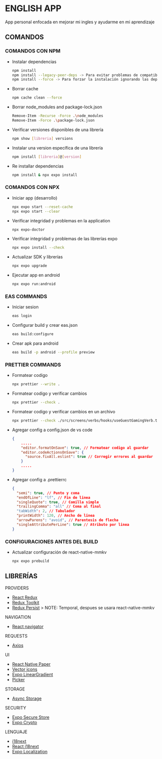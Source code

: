 # ENGLISH APP

App personal enfocada en mejorar mi ingles y ayudarme en mi aprendizaje

## COMANDOS

### COMANDOS CON NPM

- Instalar dependencias

  ```bash
  npm install
  npm install --legacy-peer-deps -> Para evitar problemas de compatibilidad
  npm install --force -> Para forzar la instalación ignorando las dependencias
  ```

- Borrar cache

  ```bash
  npm cache clean --force
  ```

- Borrar node_modules and package-lock.json

  ```bash
  Remove-Item -Recurse -Force .\node_modules
  Remove-Item -Force .\package-lock.json
  ```

- Verificar versiones disponibles de una librería

  ```bash
  npm show [libreria] versions
  ```

- Instalar una version específica de una librería

  ```bash
  npm install [libreria]@[version]
  ```

- Re installar dependencias

  ```bash
  npm install & npx expo install
  ```

### COMANDOS CON NPX

- Iniciar app (desarrollo)

  ```bash
  npx expo start --reset-cache
  npx expo start --clear
  ```

- Verificar integridad y problemas en la application

  ```bash
  npx expo-doctor
  ```

- Verificar integridad y problemas de las librerías expo

  ```bash
  npx expo install --check
  ```

- Actualizar SDK y librerías

  ```bash
  npx expo upgrade
  ```

- Ejecutar app en android

  ```bash
  npx expo run:android
  ```

### EAS COMMANDS

- Iniciar sesion

  ```bash
  eas login
  ```

- Configurar build y crear eas.json

  ```bash
  eas build:configure
  ```

- Crear apk para android

  ```bash
  eas build -p android --profile preview
  ```

### PRETTIER COMMANDS

- Formatear codigo

  ```bash
  npx prettier --write .
  ```

- Formatear codigo y verificar cambios

  ```bash
  npx prettier --check .
  ```

- Formatear codigo y verificar cambios en un archivo

  ```bash
  npx prettier --check ./src/screens/verbs/hooks/useGuestGamingVerb.ts
  ```

- Agregar config a config.json de vs code

  ```json
  {
      .....
      "editor.formatOnSave": true, // Formatear codigo al guardar
      "editor.codeActionsOnSave": {
        "source.fixAll.eslint": true // Corregir errores al guardar
      }
      .....
  }
  ```

- Agregar config a .prettierrc

  ```json
  {
    "semi": true, // Punto y coma
    "endOfLine": "lf", // Fin de linea
    "singleQuote": true, // Comilla simple
    "trailingComma": "all" // Coma al final
    "tabWidth": 2, // Tabulador
    "printWidth": 120, // Ancho de linea
    "arrowParens": "avoid", // Parentesis de flecha
    "singleAttributePerLine": true // Atributo por linea
  }
  ```

### CONFIGURACIONES ANTES DEL BUILD

- Actualizar configuración de react-native-mmkv

  ```bash
  npx expo prebuild
  ```

## LIBRERÍAS

PROVIDERS

- [React Redux](https://react-redux.js.org)
- [Redux Toolkit](https://redux-toolkit.js.org)
- [Redux Persist](https://github.com/rt2zz/redux-persist#readme) > NOTE: Temporal, despues se usara react-native-mmkv

NAVIGATION

- [React navigator](https://reactnavigation.org)

REQUESTS

- [Axios](https://axios-http.com)

UI

- [React Native Paper](https://reactnativepaper.com)
- [Vector icons](https://github.com/oblador/react-native-vector-icons)
- [Expo LinearGradient](https://docs.expo.dev/versions/latest/sdk/linear-gradient)
- [Picker](https://github.com/react-native-picker/picker)

STORAGE

- [Async Storage](https://react-native-async-storage.github.io/async-storage)

SECURITY

- [Expo Secure Store](https://docs.expo.dev/versions/latest/sdk/securestore)
- [Expo Crypto](https://docs.expo.dev/versions/latest/sdk/crypto)

LENGUAJE

- [i18next](https://react.i18next.com)
- [React i18next](https://react.i18next.com)
- [Expo Localization](https://docs.expo.dev/versions/latest/sdk/localization)
